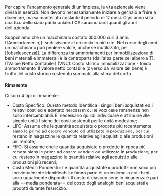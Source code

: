 Per capire l'andamento generale di un'impresa, la vita aziendale viene divisa in esercizi.
Non devono necessariamente iniziare a gennaio e finire a dicembre, ma va mantenuto costante il periodo di 12 mesi.
Ogni anno si fa una foto dello stato patrimoniale. I CE saranno tanti quanti gli anni dell'azienda.

Supponiamo che un macchinario costato 300.000 duri 3 anni.
[[Ammortamento]]: suddivisione di un costo in più rate. Nel corso degli anni un macchinario può perdere valore, anche se inutilizzato, per [[obsolescenza]].
La differenza tra ammortamenti per immobilizzazione di beni materiali e immateriali è la controparte (dall'altra parte del albero a T).
[[Valore Netto Contabile]] (VNC): Costo storico immobilizzazione - fondo ammortamento. Il valore netto contabile (diverso dal valore del bene) è frutto del costo storico sostenuto sommato alla stima del costo.
#### Rimanente
Ci sono 4 tipi di rimanente:
- Costo Specifico: Questo metodo identifica i singoli beni acquistati ed i relativi costi ed è adottato nei casi in cui le voci delle rimanenze non sono intercambiabili. E’ necessario quindi individuare e attribuire alle singole unità fisiche dei costi sostenuti per le unità medesime;
- LIFO: Assume che le quantità acquistate o prodotte più recentemente siano le prime ad essere vendute od utilizzate in produzione; per cui restano in magazzino le quantità relative agli acquisti o alle produzioni più remote;
- FIFO: Si assume che le quantità acquistate o prodotte in epoca più remota siano le prime ad essere vendute od utilizzate in produzione; per cui restano in magazzino le quantità relative agli acquisti o alle produzioni più recenti;
- Costo Medio Ponderato: Le quantità acquistate o prodotte non sono più individualmente identificabili e fanno parte di un insieme in cui i beni sono ugualmente disponibili. Il costo di ciascun bene in rimanenza è pari alla ==media ponderata== del costo degli analoghi beni acquistati e prodotti durante l’esercizio.